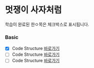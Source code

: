 # 멋쟁이 사자처럼

학습이 완료된 한ㅇ목은 체크박스로 표시됩니다.

### Basic
- [x] Code Structure [바로가기](https://github.com/jsweetpotato/core_js/tree/01.core)
- [ ] Code Structure [바로가기]()
- [ ] Code Structure [바로가기]()